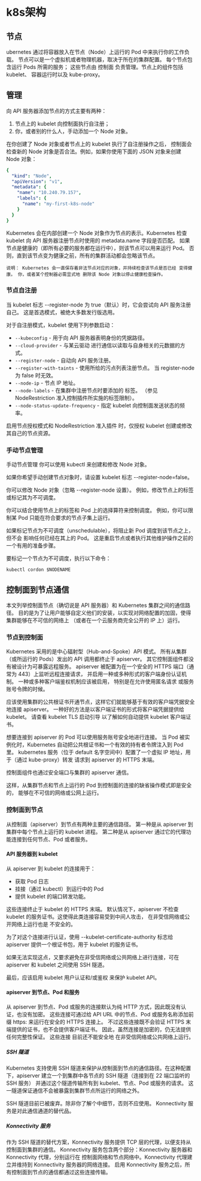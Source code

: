 # k8s架构

## 节点

ubernetes 通过将容器放入在节点（Node）上运行的 Pod 中来执行你的工作负载。 节点可以是一个虚拟机或者物理机器，取决于所在的集群配置。 每个节点包含运行 Pods 所需的服务； 这些节点由 控制面 负责管理。节点上的组件包括 kubelet、 容器运行时以及 kube-proxy。

## 管理

向 API 服务器添加节点的方式主要有两种：

1. 节点上的 kubelet 向控制面执行自注册；
2. 你，或者别的什么人，手动添加一个 Node 对象。

在你创建了 Node 对象或者节点上的 kubelet 执行了自注册操作之后， 控制面会检查新的 Node 对象是否合法。例如，如果你使用下面的 JSON 对象来创建 Node 对象：

```yaml
{
  "kind": "Node",
  "apiVersion": "v1",
  "metadata": {
    "name": "10.240.79.157",
    "labels": {
      "name": "my-first-k8s-node"
    }
  }
}
```

Kubernetes 会在内部创建一个 Node 对象作为节点的表示。Kubernetes 检查 kubelet 向 API 服务器注册节点时使用的 metadata.name 字段是否匹配。 如果节点是健康的（即所有必要的服务都在运行中），则该节点可以用来运行 Pod。 否则，直到该节点变为健康之前，所有的集群活动都会忽略该节点。

`说明： Kubernetes 会一直保存着非法节点对应的对象，并持续检查该节点是否已经 变得健康。 你，或者某个控制器必需显式地 删除该 Node 对象以停止健康检查操作。`

### 节点自注册

当 kubelet 标志 --register-node 为 true（默认）时，它会尝试向 API 服务注册自己。 这是首选模式，被绝大多数发行版选用。

对于自注册模式，kubelet 使用下列参数启动：

* `--kubeconfig` - 用于向 API 服务器表明身份的凭据路径。
* `--cloud-provider` - 与某云驱动 进行通信以读取与自身相关的元数据的方式。
* `--register-node` - 自动向 API 服务注册。
* `--register-with-taints` - 使用所给的污点列表注册节点。 当 register-node 为 false 时无效。
* `--node-ip` - 节点 IP 地址。
* `--node-labels` - 在集群中注册节点时要添加的 标签。 （参见 NodeRestriction 准入控制插件所实施的标签限制）。
* `--node-status-update-frequency` - 指定 kubelet 向控制面发送状态的频率。

启用节点授权模式和 NodeRestriction 准入插件 时，仅授权 kubelet 创建或修改其自己的节点资源。

### 手动节点管理

手动节点管理
你可以使用 kubectl 来创建和修改 Node 对象。

如果你希望手动创建节点对象时，请设置 kubelet 标志 --register-node=false。

你可以修改 Node 对象（忽略 --register-node 设置）。 例如，修改节点上的标签或标记其为不可调度。

你可以结合使用节点上的标签和 Pod 上的选择算符来控制调度。 例如，你可以限制某 Pod 只能在符合要求的节点子集上运行。

如果标记节点为不可调度（unschedulable），将阻止新 Pod 调度到该节点之上，但不会 影响任何已经在其上的 Pod。 这是重启节点或者执行其他维护操作之前的一个有用的准备步骤。

要标记一个节点为不可调度，执行以下命令：

```shell
kubectl cordon $NODENAME
```

## 控制面到节点通信

本文列举控制面节点（确切说是 API 服务器）和 Kubernetes 集群之间的通信路径。 目的是为了让用户能够自定义他们的安装，以实现对网络配置的加固，使得集群能够在不可信的网络上 （或者在一个云服务商完全公开的 IP 上）运行。

### 节点到控制面

Kubernetes 采用的是中心辐射型（Hub-and-Spoke）API 模式。 所有从集群（或所运行的 Pods）发出的 API 调用都终止于 apiserver。 其它控制面组件都没有被设计为可暴露远程服务。 apiserver 被配置为在一个安全的 HTTPS 端口（通常为 443）上监听远程连接请求， 并启用一种或多种形式的客户端身份认证机制。 一种或多种客户端鉴权机制应该被启用， 特别是在允许使用匿名请求 或服务账号令牌的时候。

应该使用集群的公共根证书开通节点，这样它们就能够基于有效的客户端凭据安全地连接 apiserver。 一种好的方法是以客户端证书的形式将客户端凭据提供给 kubelet。 请查看 kubelet TLS 启动引导 以了解如何自动提供 kubelet 客户端证书。

想要连接到 apiserver 的 Pod 可以使用服务账号安全地进行连接。 当 Pod 被实例化时，Kubernetes 自动把公共根证书和一个有效的持有者令牌注入到 Pod 里。 kubernetes 服务（位于 default 名字空间中）配置了一个虚拟 IP 地址，用于（通过 kube-proxy）转发 请求到 apiserver 的 HTTPS 末端。

控制面组件也通过安全端口与集群的 apiserver 通信。

这样，从集群节点和节点上运行的 Pod 到控制面的连接的缺省操作模式即是安全的， 能够在不可信的网络或公网上运行。

### 控制面到节点

从控制面（apiserver）到节点有两种主要的通信路径。 第一种是从 apiserver 到集群中每个节点上运行的 kubelet 进程。 第二种是从 apiserver 通过它的代理功能连接到任何节点、Pod 或者服务。

#### API 服务器到 kubelet

从 apiserver 到 kubelet 的连接用于：

* 获取 Pod 日志
* 挂接（通过 kubectl）到运行中的 Pod
* 提供 kubelet 的端口转发功能。
  
这些连接终止于 kubelet 的 HTTPS 末端。 默认情况下，apiserver 不检查 kubelet 的服务证书。这使得此类连接容易受到中间人攻击， 在非受信网络或公开网络上运行也是 不安全的。

为了对这个连接进行认证，使用 --kubelet-certificate-authority 标志给 apiserver 提供一个根证书包，用于 kubelet 的服务证书。

如果无法实现这点，又要求避免在非受信网络或公共网络上进行连接，可在 apiserver 和 kubelet 之间使用 SSH 隧道。

最后，应该启用 kubelet 用户认证和/或鉴权 来保护 kubelet API。

#### apiserver 到节点、Pod 和服务

从 apiserver 到节点、Pod 或服务的连接默认为纯 HTTP 方式，因此既没有认证，也没有加密。 这些连接可通过给 API URL 中的节点、Pod 或服务名称添加前缀 https: 来运行在安全的 HTTPS 连接上。 不过这些连接既不会验证 HTTPS 末端提供的证书，也不会提供客户端证书。 因此，虽然连接是加密的，仍无法提供任何完整性保证。 这些连接 目前还不能安全地 在非受信网络或公共网络上运行。

##### SSH 隧道

Kubernetes 支持使用 SSH 隧道来保护从控制面到节点的通信路径。在这种配置下，apiserver 建立一个到集群中各节点的 SSH 隧道（连接到在 22 端口监听的 SSH 服务） 并通过这个隧道传输所有到 kubelet、节点、Pod 或服务的请求。 这一隧道保证通信不会被暴露到集群节点所运行的网络之外。

SSH 隧道目前已被废弃。除非你了解个中细节，否则不应使用。 Konnectivity 服务是对此通信通道的替代品。

##### Konnectivity 服务

作为 SSH 隧道的替代方案，Konnectivity 服务提供 TCP 层的代理，以便支持从控制面到集群的通信。 Konnectivity 服务包含两个部分：Konnectivity 服务器和 Konnectivity 代理，分别运行在 控制面网络和节点网络中。Konnectivity 代理建立并维持到 Konnectivity 服务器的网络连接。 启用 Konnectivity 服务之后，所有控制面到节点的通信都通过这些连接传输。


